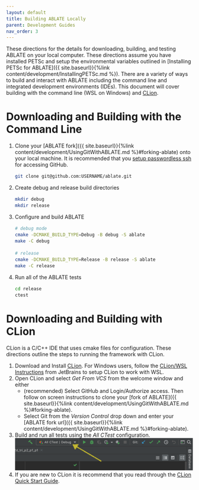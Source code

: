 ```yaml
---
layout: default
title: Building ABLATE Locally
parent: Development Guides
nav_order: 3
---
```


These directions for the details for downloading, building, and testing ABLATE on your local computer.  These directions assume you have installed PETSc and setup the environmental variables outlined in [Installing PETSc for ABLATE]({{ site.baseurl}}{%link content/development/InstallingPETSc.md  %}).  There are a variety of ways to build and interact with ABLATE including the command line and integrated development environments (IDEs). This document will cover building with the command line (WSL on Windows) and [CLion](https://www.jetbrains.com/clion/).

# Downloading and Building with the Command Line
1. Clone your [ABLATE fork]({{ site.baseurl}}{%link content/development/UsingGitWithABLATE.md  %}#forking-ablate) onto your local machine. It is recommended that you [setup passwordless ssh](https://docs.github.com/en/github/authenticating-to-github/adding-a-new-ssh-key-to-your-github-account) for accessing GitHub.
   ```bash
   git clone git@github.com:USERNAME/ablate.git
   ```
1. Create debug and release build directories
    ```bash
    mkdir debug
    mkdir release
    ```
1. Configure and build ABLATE
    ```bash
    # debug mode
    cmake -DCMAKE_BUILD_TYPE=Debug -B debug -S ablate
    make -C debug

    # release
    cmake -DCMAKE_BUILD_TYPE=Release -B release -S ablate
    make -C release
    ```
1. Run all of the ABLATE tests
   ```bash
   cd release
   ctest
   ```

# Downloading and Building with CLion
CLion is a C/C++ IDE that uses cmake files for configuration. These directions outline the steps to running the framework with CLion.
1. Download and Install [CLion](https://www.jetbrains.com/clion/). For Windows users, follow the [CLion/WSL Instructions](https://www.jetbrains.com/help/clion/how-to-use-wsl-development-environment-in-clion.html) from JetBrains to setup CLion to work with WSL.
1. Open CLion and select *Get From VCS* from the welcome window and either
   - (recommended) Select GitHub and Login/Authorize access. Then follow on screen instructions to clone your [fork of ABLATE]({{ site.baseurl}}{%link content/development/UsingGitWithABLATE.md  %}#forking-ablate).
   - Select Git from the *Version Control* drop down and enter your [ABLATE fork url]({{ site.baseurl}}{%link content/development/UsingGitWithABLATE.md  %}#forking-ablate).
1. Build and run all tests using the *All CTest* configuration.
   ![Clion All CTest configuration location](assets/clion_ctest_configuration.png)
1. If you are new to CLion it is recommend that you read through the [CLion Quick Start Guide](https://www.jetbrains.com/help/clion/clion-quick-start-guide.html).